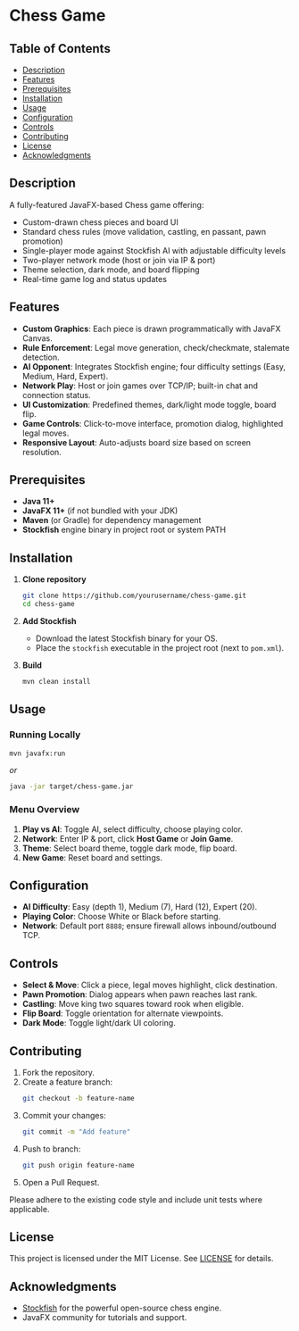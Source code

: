 # Chess Game

## Table of Contents
- [Description](#description)
- [Features](#features)
- [Prerequisites](#prerequisites)
- [Installation](#installation)
- [Usage](#usage)
- [Configuration](#configuration)
- [Controls](#controls)
- [Contributing](#contributing)
- [License](#license)
- [Acknowledgments](#acknowledgments)

## Description
A fully-featured JavaFX-based Chess game offering:
- Custom-drawn chess pieces and board UI
- Standard chess rules (move validation, castling, en passant, pawn promotion)
- Single-player mode against Stockfish AI with adjustable difficulty levels
- Two-player network mode (host or join via IP & port)
- Theme selection, dark mode, and board flipping
- Real-time game log and status updates

## Features
- **Custom Graphics**: Each piece is drawn programmatically with JavaFX Canvas.
- **Rule Enforcement**: Legal move generation, check/checkmate, stalemate detection.
- **AI Opponent**: Integrates Stockfish engine; four difficulty settings (Easy, Medium, Hard, Expert).
- **Network Play**: Host or join games over TCP/IP; built-in chat and connection status.
- **UI Customization**: Predefined themes, dark/light mode toggle, board flip.
- **Game Controls**: Click-to-move interface, promotion dialog, highlighted legal moves.
- **Responsive Layout**: Auto-adjusts board size based on screen resolution.

## Prerequisites
- **Java 11+**
- **JavaFX 11+** (if not bundled with your JDK)
- **Maven** (or Gradle) for dependency management
- **Stockfish** engine binary in project root or system PATH

## Installation
1. **Clone repository**

    ```bash
    git clone https://github.com/yourusername/chess-game.git
    cd chess-game
    ```

2. **Add Stockfish**

    - Download the latest Stockfish binary for your OS.
    - Place the `stockfish` executable in the project root (next to `pom.xml`).

3. **Build**

    ```bash
    mvn clean install
    ```

## Usage
### Running Locally

```bash
mvn javafx:run
```
_or_

```bash
java -jar target/chess-game.jar
```

### Menu Overview
1. **Play vs AI**: Toggle AI, select difficulty, choose playing color.  
2. **Network**: Enter IP & port, click **Host Game** or **Join Game**.  
3. **Theme**: Select board theme, toggle dark mode, flip board.  
4. **New Game**: Reset board and settings.  

## Configuration
- **AI Difficulty**: Easy (depth 1), Medium (7), Hard (12), Expert (20).  
- **Playing Color**: Choose White or Black before starting.  
- **Network**: Default port `8888`; ensure firewall allows inbound/outbound TCP.

## Controls
- **Select & Move**: Click a piece, legal moves highlight, click destination.  
- **Pawn Promotion**: Dialog appears when pawn reaches last rank.  
- **Castling**: Move king two squares toward rook when eligible.  
- **Flip Board**: Toggle orientation for alternate viewpoints.  
- **Dark Mode**: Toggle light/dark UI coloring.

## Contributing
1. Fork the repository.  
2. Create a feature branch:  
    ```bash
    git checkout -b feature-name
    ```  
3. Commit your changes:  
    ```bash
    git commit -m "Add feature"
    ```  
4. Push to branch:  
    ```bash
    git push origin feature-name
    ```  
5. Open a Pull Request.

Please adhere to the existing code style and include unit tests where applicable.

## License
This project is licensed under the MIT License. See [LICENSE](LICENSE) for details.

## Acknowledgments
- [Stockfish](https://stockfishchess.org/) for the powerful open-source chess engine.  
- JavaFX community for tutorials and support.
